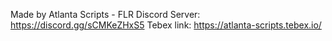 Made by Atlanta Scripts - FLR
Discord Server: https://discord.gg/sCMKeZHxS5
Tebex link: https://atlanta-scripts.tebex.io/
